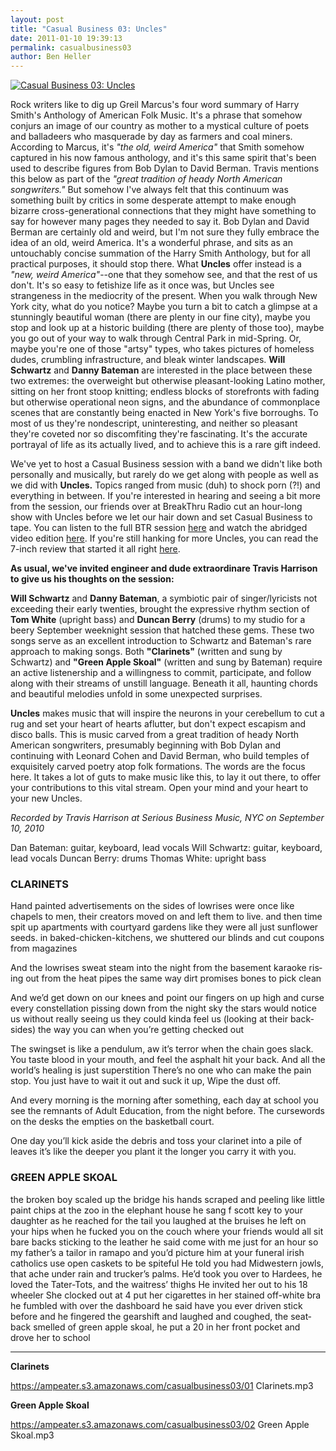 ```yaml
---
layout: post
title: "Casual Business 03: Uncles"
date: 2011-01-10 19:39:13
permalink: casualbusiness03
author: Ben Heller
---
```

[![Casual Business 03: Uncles](https://ampeater.s3.amazonaws.com/casualbusiness03/uncles.jpg)](https://ampeater.s3.amazonaws.com/casualbusiness03/uncles.jpg)

Rock writers like to dig up Greil Marcus's four word summary of Harry Smith's Anthology of American Folk Music. It's a phrase that somehow conjurs an image of our country as mother to a mystical culture of poets and balladeers who masquerade by day as farmers and coal miners. According to Marcus, it's _"the old, weird America"_ that Smith somehow captured in his now famous anthology, and it's this same spirit that's been used to describe figures from Bob Dylan to David Berman. Travis mentions this below as part of the _"great tradition of heady North American songwriters."_ But somehow I've always felt that this continuum was something built by critics in some desperate attempt to make enough bizarre cross-generational connections that they might have something to say for however many pages they needed to say it. Bob Dylan and David Berman are certainly old and weird, but I'm not sure they fully embrace the idea of an old, weird America. It's a wonderful phrase, and sits as an untouchably concise summation of the Harry Smith Anthology, but for all practical purposes, it should stop there. What **Uncles** offer instead is a _"new, weird America"_\--one that they somehow see, and that the rest of us don't. It's so easy to fetishize life as it once was, but Uncles see strangeness in the mediocrity of the present. When you walk through New York city, what do you notice? Maybe you turn a bit to catch a glimpse at a stunningly beautiful woman (there are plenty in our fine city), maybe you stop and look up at a historic building (there are plenty of those too), maybe you go out of your way to walk through Central Park in mid-Spring. Or, maybe you're one of those "artsy" types, who takes pictures of homeless dudes, crumbling infrastructure, and bleak winter landscapes. **Will Schwartz** and **Danny Bateman** are interested in the place between these two extremes: the overweight but otherwise pleasant-looking Latino mother, sitting on her front stoop knitting; endless blocks of storefronts with fading but otherwise operational neon signs, and the abundance of commonplace scenes that are constantly being enacted in New York's five borroughs. To most of us they're nondescript, uninteresting, and neither so pleasant they're coveted nor so discomfiting they're fascinating. It's the accurate portrayal of life as its actually lived, and to achieve this is a rare gift indeed.

<!-- more -->

We've yet to host a Casual Business session with a band we didn't like both personally and musically, but rarely do we get along with people as well as we did with **Uncles.** Topics ranged from music (duh) to shock porn (?!) and everything in between. If you're interested in hearing and seeing a bit more from the session, our friends over at BreakThru Radio cut an hour-long show with Uncles before we let our hair down and set Casual Business to tape. You can listen to the full BTR session [here](http://www.breakthruradio.com/#/post/?blog=94&post=88) and watch the abridged video edition [here](http://www.breakthruradio.com/#/post/?blog=85&post=934). If you're still hanking for more Uncles, you can read the 7-inch review that started it all right [here](http://ampeatermusic.com/aem092).

**As usual, we've invited engineer and dude extraordinare Travis Harrison to give us his thoughts on the session:**

**Will Schwartz** and **Danny Bateman**, a symbiotic pair of singer/lyricists not exceeding their early twenties, brought the expressive rhythm section of **Tom White** (upright bass) and **Duncan Berry** (drums) to my studio for a beery September weeknight session that hatched these gems. These two songs serve as an excellent introduction to Schwartz and Bateman's rare approach to making songs. Both **"Clarinets"** (written and sung by Schwartz) and **"Green Apple Skoal"** (written and sung by Bateman) require an active listenership and a willingness to commit, participate, and follow along with their streams of unstill language. Beneath it all, haunting chords and beautiful melodies unfold in some unexpected surprises.

**Uncles** makes music that will inspire the neurons in your cerebellum to cut a rug and set your heart of hearts aflutter, but don't expect escapism and disco balls. This is music carved from a great tradition of heady North American songwriters, presumably beginning with Bob Dylan and continuing with Leonard Cohen and David Berman, who build temples of exquisitely carved poetry atop folk formations. The words are the focus here. It takes a lot of guts to make music like this, to lay it out there, to offer your contributions to this vital stream. Open your mind and your heart to your new Uncles.

_Recorded by Travis Harrison at Serious Business Music, NYC on September 10, 2010_

Dan Bateman: guitar, keyboard, lead vocals Will Schwartz: guitar, keyboard, lead vocals Duncan Berry: drums Thomas White: upright bass

### CLARINETS
Hand painted adver­tise­ments on the sides of lowrises
were once like chapels to men,
their cre­ators moved on
and left them to live.
and then time spit up apart­ments with court­yard gar­dens
like they were all just sun­flower seeds.
in baked-chicken-kitchens,
we shut­tered our blinds
and cut coupons from magazines

And the lowrises sweat steam into the night
from the base­ment karaoke
ris­ing out from the heat pipes
the same way dirt promises bones to pick clean

And we’d get down on our knees and point our fin­gers on up high
and curse every con­stel­la­tion piss­ing down from the night sky
the stars would notice us with­out really see­ing us
they could kinda feel us (look­ing at their back­sides)
the way you can when you’re get­ting checked out

The swingset is like a pen­du­lum,
aw it’s ter­ror when the chain goes slack.
You taste blood in your mouth,
and feel the asphalt hit your back.
And all the world’s heal­ing
is just super­sti­tion
There’s no one who can make the pain stop.
You just have to wait it out and suck it up,
Wipe the dust off.

And every morn­ing is the morn­ing after some­thing,
each day at school you see the rem­nants of Adult Edu­ca­tion,
from the night before.
The curse­words on the desks
the emp­ties on the bas­ket­ball court.

One day you’ll kick aside the debris
and toss your clar­inet into a pile of leaves
it’s like the deeper you plant it
the longer you carry it with you.

### GREEN APPLE SKOAL
‪the bro­ken boy scaled up the bridge his hands scraped and peel­ing like lit­tle paint chips at the zoo in the ele­phant house he sang f scott key to your daugh­ter as he reached for the tail you laughed at the bruises he left on your hips when he fucked you on the couch where your friends would all sit bare backs stick­ing to the leather‬
he said come with me just for an hour so my father’s a tai­lor in ramapo and you’d pic­ture him at your funeral irish catholics use open cas­kets to be spite­ful
‪He told you had Mid­west­ern jowls,‬
‪that ache under rain and trucker’s palms.‬
‪He’d took you over to Hard­ees, he loved the Tater-Tots,‬
‪and the wait­ress’ thighs‬
‪He invited her out to his 18 wheeler‬
‪She clocked out at 4 put her cig­a­rettes in‬
‪her stained off-white bra he fum­bled with over the dash­board‬
‪he said have you ever dri­ven stick before and he fin­gered the gearshift and laughed and coughed, the seat­back smelled of green apple‬ skoal‪, he put a 20 in her front pocket and drove her to school

---

**Clarinets**

https://ampeater.s3.amazonaws.com/casualbusiness03/01 Clarinets.mp3

**Green Apple Skoal**

https://ampeater.s3.amazonaws.com/casualbusiness03/02 Green Apple Skoal.mp3

